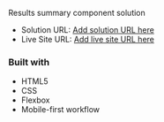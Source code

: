 Results summary component solution

- Solution URL: [Add solution URL here](https://your-solution-url.com)
- Live Site URL: [Add live site URL here](https://your-live-site-url.com)
  
### Built with

- HTML5
- CSS 
- Flexbox
- Mobile-first workflow
